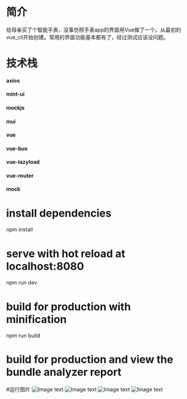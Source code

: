 # 简介
给母亲买了个智能手表，没事仿照手表app的界面用Vue做了一个。从最初的vue_cli开始创建。常用的界面功能基本都有了，经过测试应该没问题。

# 技术栈
#### axios
#### mint-ui
#### mockjs
#### mui
#### vue
#### vue-bus
#### vue-lazyload
#### vue-router
#### mock

# install dependencies
npm install

# serve with hot reload at localhost:8080
npm run dev

# build for production with minification
npm run build

# build for production and view the bundle analyzer report

#运行图片
![Image text](img/1.jpg)
![Image text](img/2.jpg)
![Image text](img/3.jpg)
![Image text](img/4.jpg)
